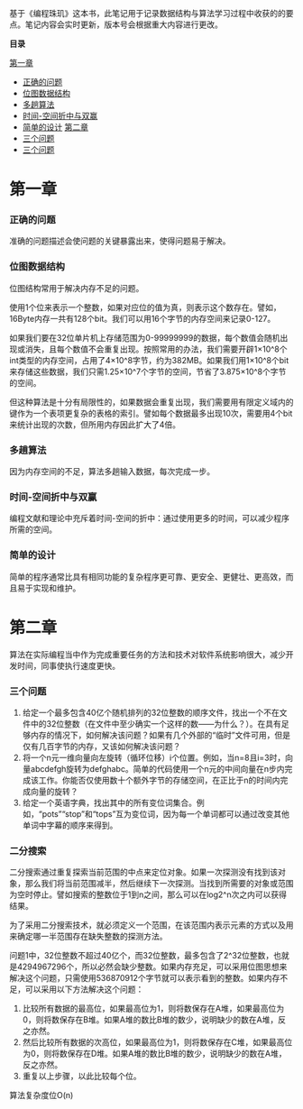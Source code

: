 基于《编程珠玑》这本书，此笔记用于记录数据结构与算法学习过程中收获的的要点。笔记内容会实时更新，版本号会根据重大内容进行更改。

**目录**

<a href="#capture1">第一章</a><br>
- <a href="#The right question">正确的问题</a>
- <a href="#Bitmap data structure">位图数据结构</a>
- <a href="#Multi pass algorithm">多趟算法</a>
- <a href="#Time-Space compromise and win-win">时间-空间折中与双赢</a>
- <a href="#Simple design">简单的设计</a>
<a href="#capture2">第二章</a><br>
- <a href="#Three questions">三个问题</a>
- <a href="Binary searchs">三个问题</a>

<h1 id="capture1">第一章</h1>

<h3 id="The right question">正确的问题</h3>

准确的问题描述会使问题的关键暴露出来，使得问题易于解决。

<h3 id="Bitmap data structure">位图数据结构</h3>

位图结构常用于解决内存不足的问题。

使用1个位来表示一个整数，如果对应位的值为真，则表示这个数存在。譬如，16Byte内存一共有128个bit。我们可以用16个字节的内存空间来记录0-127。

如果我们要在32位单片机上存储范围为0-99999999的数据，每个数值会随机出现或消失，且每个数值不会重复出现。按照常用的办法，我们需要开辟1×10^8个int类型的内存空间，占用了4×10^8字节，约为382MB。如果我们用1×10^8个bit来存储这些数据，我们只需1.25×10^7个字节的空间，节省了3.875×10^8个字节的空间。

但这种算法是十分有局限性的，如果数据会重复出现，我们需要用有限定义域内的键作为一个表项更复杂的表格的索引。譬如每个数据最多出现10次，需要用4个bit来统计出现的次数，但所用内存因此扩大了4倍。

<h3 id="Multi pass algorithm">多趟算法</h3>

因为内存空间的不足，算法多趟输入数据，每次完成一步。

<h3 id="Time-Space compromise and win-win">时间-空间折中与双赢</h3>

编程文献和理论中充斥着时间-空间的折中：通过使用更多的时间，可以减少程序所需的空间。

<h3 id="Simple design">简单的设计</h3>

简单的程序通常比具有相同功能的复杂程序更可靠、更安全、更健壮、更高效，而且易于实现和维护。


<h1 id="capture2">第二章</h1>

算法在实际编程当中作为完成重要任务的方法和技术对软件系统影响很大，减少开发时间，同事使执行速度更快。

<h3 id="Three questions">三个问题</h3>

1. 给定一个最多包含40亿个随机排列的32位整数的顺序文件，找出一个不在文件中的32位整数（在文件中至少确实一个这样的数——为什么？）。在具有足够内存的情况下，如何解决该问题？如果有几个外部的“临时”文件可用，但是仅有几百字节的内存，又该如何解决该问题？
2. 将一个n元一维向量向左旋转（循环位移）i个位置。例如，当n=8且i=3时，向量abcdefgh旋转为defghabc。简单的代码使用一个n元的中间向量在n步内完成该工作。你能否仅使用数十个额外字节的存储空间，在正比于n的时间内完成向量的旋转？
3. 给定一个英语字典，找出其中的所有变位词集合。例如，“pots”“stop”和“tops”互为变位词，因为每一个单词都可以通过改变其他单词中字幕的顺序来得到。

<h3 id="Binary search">二分搜索</h3>

二分搜索通过重复探索当前范围的中点来定位对象。如果一次探测没有找到该对象，那么我们将当前范围减半，然后继续下一次探测。当找到所需要的对象或范围为空时停止。譬如搜索的整数位于1到n之间，那么可以在log2^n次之内可以获得结果。

为了采用二分搜索技术，就必须定义一个范围，在该范围内表示元素的方式以及用来确定哪一半范围存在缺失整数的探测方法。

问题1中，32位整数不超过40亿个，而32位整数，最多包含了2^32位整数，也就是4294967296个，所以必然会缺少整数。如果内存充足，可以采用位图思想来解决这个问题，只需使用536870912个字节就可以表示看到的整数。如果内存不足，可以采用以下方法解决这个问题：

  1. 比较所有数据的最高位，如果最高位为1，则将数保存在A堆，如果最高位为0，则将数保存在B堆。如果A堆的数比B堆的数少，说明缺少的数在A堆，反之亦然。
  2. 然后比较所有数据的次高位，如果最高位为1，则将数保存在C堆，如果最高位为0，则将数保存在D堆。如果A堆的数比B堆的数少，说明缺少的数在A堆，反之亦然。
  3. 重复以上步骤，以此比较每个位。

  算法复杂度位O(n)

  